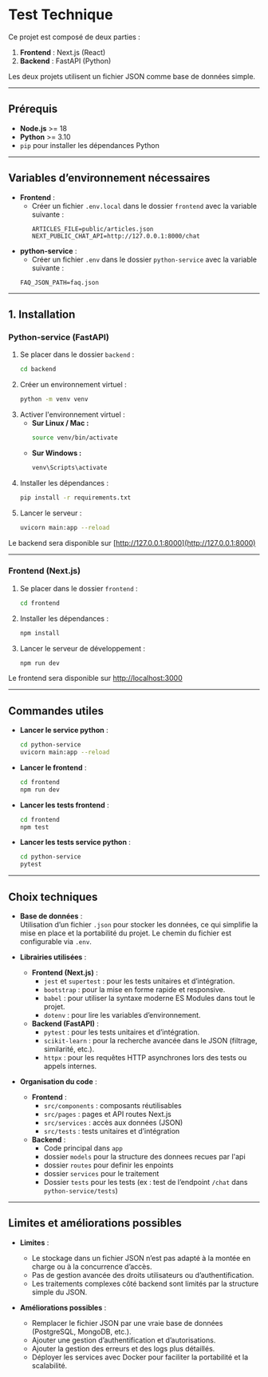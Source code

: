 #  Test Technique

Ce projet est composé de deux parties :  
1. **Frontend** : Next.js (React)  
2. **Backend** : FastAPI (Python)  

Les deux projets utilisent un fichier JSON comme base de données simple.

---

## Prérequis

- **Node.js** >= 18  
- **Python** >= 3.10  
- `pip` pour installer les dépendances Python  

---

## Variables d’environnement nécessaires

- **Frontend** :  
  - Créer un fichier `.env.local` dans le dossier `frontend` avec la variable suivante :
    ```
    ARTICLES_FILE=public/articles.json
    NEXT_PUBLIC_CHAT_API=http://127.0.0.1:8000/chat

    ```
- **python-service** :
    - Créer un fichier `.env` dans le dossier `python-service` avec la variable suivante :
    ```
    FAQ_JSON_PATH=faq.json

    ```


---

## 1. Installation

### Python-service (FastAPI)

1. Se placer dans le dossier `backend` :
    ```bash
    cd backend
    ```
2. Créer un environnement virtuel :
    ```bash
    python -m venv venv
    ```
3. Activer l'environnement virtuel :
    - **Sur Linux / Mac :**
        ```bash
        source venv/bin/activate
        ```
    - **Sur Windows :**
        ```bash
        venv\Scripts\activate
        ```
4. Installer les dépendances :
    ```bash
    pip install -r requirements.txt
    ```
5. Lancer le serveur :
    ```bash
    uvicorn main:app --reload
    ```
Le backend sera disponible sur [http://127.0.0.1:8000](http://127.0.0.1:8000)

---

### Frontend (Next.js)

1. Se placer dans le dossier `frontend` :
    ```bash
    cd frontend
    ```
2. Installer les dépendances :
    ```bash
    npm install
    ```
3. Lancer le serveur de développement :
    ```bash
    npm run dev
    ```
Le frontend sera disponible sur [http://localhost:3000](http://localhost:3000)

---

## Commandes utiles

- **Lancer le service python** :
    ```bash
    cd python-service
    uvicorn main:app --reload
    ```
- **Lancer le frontend** :
    ```bash
    cd frontend
    npm run dev
    ```
- **Lancer les tests frontend** :
    ```bash
    cd frontend
    npm test
    ```
- **Lancer les tests service python** :
    ```bash
    cd python-service
    pytest
    ```

---

## Choix techniques

- **Base de données** :  
  Utilisation d’un fichier `.json` pour stocker les données, ce qui simplifie la mise en place et la portabilité du projet. Le chemin du fichier est configurable via `.env`.

- **Librairies utilisées** :

    - **Frontend (Next.js)** :
        - `jest` et `supertest` : pour les tests unitaires et d’intégration.
        - `bootstrap` : pour la mise en forme rapide et responsive.
        - `babel` : pour utiliser la syntaxe moderne ES Modules dans tout le projet.
        - `dotenv` : pour lire les variables d’environnement.
    - **Backend (FastAPI)** :
        - `pytest` : pour les tests unitaires et d’intégration.
        - `scikit-learn` : pour la recherche avancée dans le JSON (filtrage, similarité, etc.).
        - `httpx` : pour les requêtes HTTP asynchrones lors des tests ou appels internes.

- **Organisation du code** :

    - **Frontend** :
        - `src/components` : composants réutilisables
        - `src/pages` : pages et API routes Next.js
        - `src/services` : accès aux données (JSON)
        - `src/tests` : tests unitaires et d’intégration
    - **Backend** :
        - Code principal dans `app`
        - dossier `models` pour la structure des donnees recues par l'api
        - dossier `routes` pour definir les enpoints 
        - dossier `services` pour le traitement 
        - Dossier `tests` pour les tests (ex : test de l’endpoint `/chat` dans `python-service/tests`)

---

## Limites et améliorations possibles

- **Limites** :
    - Le stockage dans un fichier JSON n’est pas adapté à la montée en charge ou à la concurrence d’accès.
    - Pas de gestion avancée des droits utilisateurs ou d’authentification.
    - Les traitements complexes côté backend sont limités par la structure simple du JSON.

- **Améliorations possibles** :
    - Remplacer le fichier JSON par une vraie base de données (PostgreSQL, MongoDB, etc.).
    - Ajouter une gestion d’authentification et d’autorisations.
    - Ajouter la gestion des erreurs et des logs plus détaillés.
    - Déployer les services avec Docker pour faciliter la portabilité et la scalabilité.